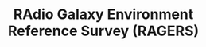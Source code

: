 ---
layout: page
title: RAdio Galaxy Environment Reference Survey (RAGERS)
img: /assets/img/projects/ragers/jcmt.jpg
redirect: https://www.eaobservatory.org/jcmt/science/large-programs/ragers/
importance: 5
related_publications: true
---